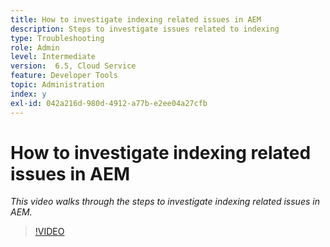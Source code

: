 ```yaml
---
title: How to investigate indexing related issues in AEM
description: Steps to investigate issues related to indexing
type: Troubleshooting
role: Admin
level: Intermediate
version:  6.5, Cloud Service
feature: Developer Tools
topic: Administration
index: y
exl-id: 042a216d-980d-4912-a77b-e2ee04a27cfb
---
```

# How to investigate indexing related issues in AEM

*This video walks through the steps to investigate indexing related issues in AEM.*

>[!VIDEO](https://video.tv.adobe.com/v/335465?quality=12&learn=on)
